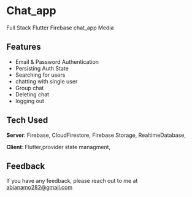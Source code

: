 # Chat_app

Full Stack Flutter Firebase chat_app Media 

## Features
- Email & Password Authentication
- Persisting Auth State
- Searching for users
- chatting with single user
- Group chat
- Deleting chat
- logging out

## Tech Used
**Server**: Firebase, CloudFirestore, Firebase Storage, RealtimeDatabase, 

**Client**: Flutter,provider state managment,
## Feedback

If you have any feedback, please reach out to me at abianamo282@gmail.com
